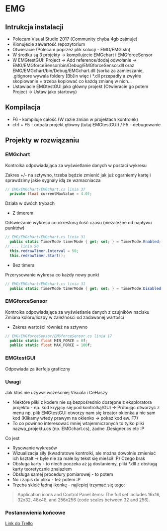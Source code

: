 # EMG

## Intrukcja instalacji
* Polecam Visual Studio 2017 (Community chyba 4gb zajmuje)
* Klonujecie zawartość repozytorium
* Otwieracie (Polecam poprzez plik solucji - EMG/EMG.sln)
* W środku są 3 projekty -> kompilujecie EMGchart i EMGforceSensor
* W EMGtestGUI: Project -> Add reference/dodaj odwołanie -> EMG/EMGforceSensor/bin/Debug/EMGforceSensor.dll oraz EMG/EMGchart/bin/Debug/EMGchart.dll (sorka za zamieszanie, .gitignore wywala foldery [Bb]in więc i *.dll przepadły a zwykłe skopiowanie = trzeba kopiować co każdą zmianę w nich...
* Ustawiacie EMGtestGUI jako główny projekt (Otwieracie go potem Project -> Ustaw jako startowy)

## Kompilacja
* F6 - kompiluje całość (W razie zmian w projektach kontrolek)
* ctrl + F5 - odpala projekt główny (tutaj EMGtestGUI) / F5 - debugowanie

## Projekty w rozwiązaniu
### EMGchart
Kontrolka odpowiadająca za wyświetlanie danych w postaci wykresu

Zakres +/- na sztywno, trzeba będzie zmienić jak już ogarniemy kartę i sprawdzimy jakie sygnały idą ze wzmacniacza
```c#
// EMG/EMGchart/EMGchart.cs linia 37
  private float currentMaxValue = 4.0f;
```

Działa w dwóch trybach
* Z timerem

Odświeżanie wykresu co określoną ilość czasu (niezależne od napływu punktów)
```c#
// EMG/EMGchart/EMGchart.cs linia 31
  public static TimerMode timerMode { get; set; } = TimerMode.Enabled;
// ... linia 50
  this.redrawTimer.Interval = 50;
  this.redrawTimer.Start();
```

* Bez timera

Przerysowanie wykresu co każdy nowy punkt
```c#
// EMG/EMGchart/EMGchart.cs linia 31
  public static TimerMode timerMode { get; set; } = TimerMode.Disabled;
```

### EMGforceSensor 
Kontrolka odpowiadająca za wyświetlanie danych z czujników nacisku
Zmiana koloru/liczby w zależności od zadawanej wartości
* Zakres wartości również na sztywno
```c#
// EMG/EMGforceSensor/EMGforceSensor.cs linia 17    
  public static float MIN_FORCE = 0f;
  public static float MAX_FORCE = 100f;
```

### EMGtestGUI
Odpowiada za iterfejs graficzny

### Uwagi
Jak ktoś nie używał wcześcniej Visuala i CeHaszy
* Niektóre pliki z kodem nie są bezpośrednio dostępne z eksploratora projektu - np. kod kryjący się pod kontrolką/GUI -> Próbując otworzyć z menu np. plik EMGtestGUI otworzy nam się kreator okienka a nie sam kod (Klikamy wtedy prawym na okienko -> pokaż kod ew. F7)
* To co powinno interesować mniej wtajemniczonych to tylko pliki nazwa_projektu.cs (np. EMGchart.cs), żadne .Designer.cs etc :P

Co jest
* Rysowanie wykresów
* Wizualizacja siły (kwadratowe kontrolki, ale można dowolnie zmieniać ich kształt -> byle nie za małe by tekst się mieścił :P)
Czego brak
* Obsługa karty - to niech poczeka aż ją dostaniemy, pliki *.dll z obsługą karty teoretycznie znalazłem 
* Obsługa samej procedury pomiarowej - to potem
* No i zapis do pliku - też potem :P
* Trzeba skleić ładną ikonkę - najlepiej trzymać się tego:
> Application icons and Control Panel items: The full set includes 16x16, 32x32, 48x48, and 256x256 (code scales between 32 and 256).

### Postanowienia końcowe
[Link do Trello](https://trello.com/b/E8R5i1RF/rekawiczka)




